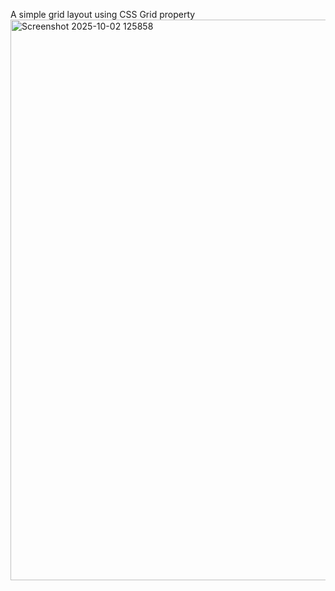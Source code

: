 A simple grid layout using CSS Grid property
<img width="1857" height="897" alt="Screenshot 2025-10-02 125858" src="https://github.com/user-attachments/assets/2f09b3e7-7bde-41ee-8994-fa0e67beae61" />

